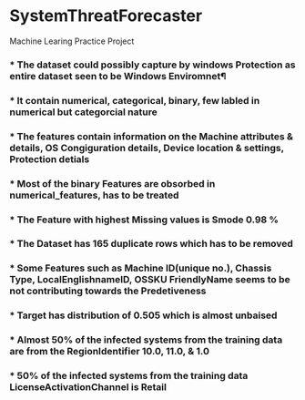 # SystemThreatForecaster
Machine Learing Practice Project 

### *  The dataset could possibly capture by windows Protection as entire dataset seen to be Windows Enviromnet¶
### * It contain numerical, categorical, binary, few labled in numerical but categorcial nature
### * The features contain information on the Machine attributes & details, OS Congiguration details, Device location & settings, Protection detials
### * Most of the binary Features are obsorbed in numerical_features, has to be treated
### * The Feature with highest Missing values is Smode 0.98 %
### * The Dataset has 165 duplicate rows which has to be removed
### * Some Features such as Machine ID(unique no.), Chassis Type, LocalEnglishnameID, OSSKU FriendlyName seems to be not contributing towards the Predetiveness
### * Target has distribution of 0.505 which is almost unbaised
### * Almost 50% of the infected systems from the training data are from the RegionIdentifier 10.0, 11.0, & 1.0
### * 50% of the infected systems from the training data LicenseActivationChannel is Retail
